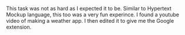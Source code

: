 This task was not as hard as I expected it to be. Similar to Hypertext Mockup language, this too was a very fun experince. I found a youtube video of making a weather app. I then edited it to give me the Google extension.
